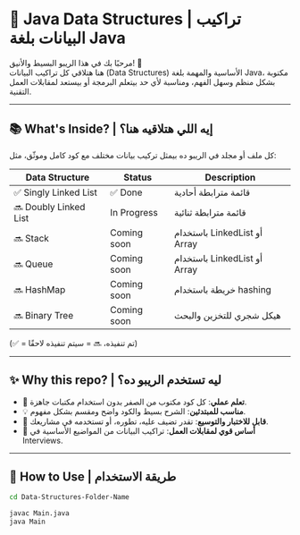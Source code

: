 # 🧠 Java Data Structures | تراكيب البيانات بلغة Java

مرحبًا بك في هذا الريبو البسيط والأنيق! 🎯  
هنا هتلاقي كل تراكيب البيانات (Data Structures) الأساسية والمهمة بلغة Java، مكتوبة بشكل منظم وسهل الفهم، ومناسبة لأي حد بيتعلم البرمجة أو بيستعد لمقابلات العمل التقنية.

---

## 📚 What's Inside? | إيه اللي هتلاقيه هنا؟

كل ملف أو مجلد في الريبو ده بيمثل تركيب بيانات مختلف مع كود كامل وموثّق، مثل:

| Data Structure         | Status     | Description |
|------------------------|------------|-------------|
| ✅ Singly Linked List  | ✅ Done     | قائمة مترابطة أحادية |
| 🔜 Doubly Linked List  | In Progress| قائمة مترابطة ثنائية |
| 🔜 Stack               | Coming soon| باستخدام LinkedList أو Array |
| 🔜 Queue               | Coming soon| باستخدام LinkedList أو Array |
| 🔜 HashMap             | Coming soon| خريطة باستخدام hashing |
| 🔜 Binary Tree         | Coming soon| هيكل شجري للتخزين والبحث |

(✅ = تم تنفيذه، 🔜 = سيتم تنفيذه لاحقًا)

---

## ✨ Why this repo? | ليه تستخدم الريبو ده؟

- 🎯 **تعلم عملي**: كل كود مكتوب من الصفر بدون استخدام مكتبات جاهزة.
- 💡 **مناسب للمبتدئين**: الشرح بسيط والكود واضح ومقسم بشكل مفهوم.
- 🧪 **قابل للاختبار والتوسيع**: تقدر تضيف عليه، تطوره، أو تستخدمه في مشاريعك.
- 🧩 **أساس قوي لمقابلات العمل**: تراكيب البيانات من المواضيع الأساسية في Interviews.

---

## 🚀 How to Use | طريقة الاستخدام

```bash
cd Data-Structures-Folder-Name
```

```bash
javac Main.java
java Main
```
